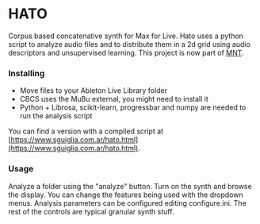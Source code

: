 # HATO
Corpus based concatenative synth for Max for Live. Hato uses a python script to analyze audio files and to distribute them in a 2d grid
using audio descriptors and unsupervised learning. This project is now part of [MNT](https://github.com/fsguiglia/MNT2).

### Installing
* Move files to your Ableton Live Library folder
* CBCS uses the MuBu external, you might need to install it
* Python + Librosa, scikit-learn, progressbar and numpy are needed to run the analysis script

You can find a version with a compiled script at [https://www.sguiglia.com.ar/hato.html](https://www.sguiglia.com.ar/hato.html).

### Usage
Analyze a folder using the "analyze" button. Turn on the synth and browse the display. You can change the features being used with the dropdown menus. Analysis parameters can be configured editing configure.ini. The rest of the controls are typical granular synth stuff.
